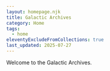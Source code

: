 ```yaml
---
layout: homepage.njk
title: Galactic Archives
category: Home
tags:
  - home
eleventyExcludeFromCollections: true
last_updated: 2025-07-27
---
```


Welcome to the Galactic Archives.
